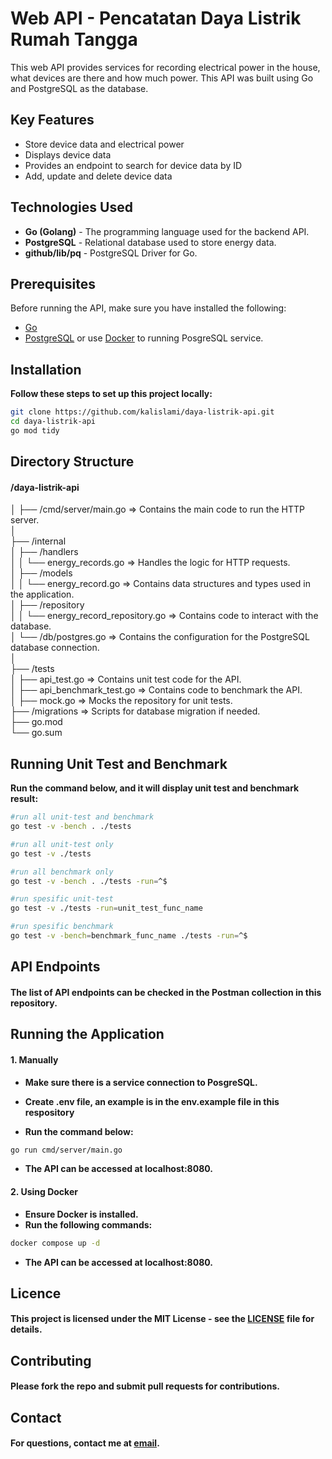 # Web API - Pencatatan Daya Listrik Rumah Tangga

This web API provides services for recording electrical power in the house, what devices are there and how much power. This API was built using Go and PostgreSQL as the database.

## Key Features
- Store device data and electrical power
- Displays device data
- Provides an endpoint to search for device data by ID
- Add, update and delete device data

## Technologies Used
- **Go (Golang)** - The programming language used for the backend API.
- **PostgreSQL** - Relational database used to store energy data.
- **github/lib/pq** - PostgreSQL Driver for Go. 

## Prerequisites
Before running the API, make sure you have installed the following:
- [Go](https://go.dev/doc/install)
- [PostgreSQL](https://www.postgresql.org/download/) or use [Docker](https://docs.docker.com/get-started/get-docker/) to running PosgreSQL service.

## Installation

**Follow these steps to set up this project locally:**

   ```bash
   git clone https://github.com/kalislami/daya-listrik-api.git
   cd daya-listrik-api
   go mod tidy
   ```

## Directory Structure
#### /daya-listrik-api
│
├── /cmd/server/main.go => Contains the main code to run the HTTP server.      
│    
├── /internal   
│   ├── /handlers   
│   │   └── energy_records.go => Handles the logic for HTTP requests.   
│   ├── /models   
│   │   └── energy_record.go => Contains data structures and types used in the application.   
│   ├── /repository   
│   │   └── energy_record_repository.go => Contains code to interact with the database.   
│   └── /db/postgres.go => Contains the configuration for the PostgreSQL database connection.      
│       
├── /tests   
│   ├── api_test.go => Contains unit test code for the API.   
│   ├── api_benchmark_test.go => Contains code to benchmark the API.   
│   ├── mock.go => Mocks the repository for unit tests.   
├── /migrations => Scripts for database migration if needed.   
├── go.mod   
└── go.sum   

## Running Unit Test and Benchmark
**Run the command below, and it will display unit test and benchmark result:**

   ```bash
   #run all unit-test and benchmark
   go test -v -bench . ./tests

   #run all unit-test only
   go test -v ./tests

   #run all benchmark only
   go test -v -bench . ./tests -run=^$

   #run spesific unit-test
   go test -v ./tests -run=unit_test_func_name

   #run spesific benchmark
   go test -v -bench=benchmark_func_name ./tests -run=^$
   ```

## API Endpoints
#### The list of API endpoints can be checked in the Postman collection in this repository.

## Running the Application

#### 1. Manually

- **Make sure there is a service connection to PosgreSQL.**
- **Create .env file, an example is in the env.example file in this respository**

- **Run the command below:**

```bash
go run cmd/server/main.go
   ```
- **The API can be accessed at localhost:8080.**

#### 2. Using Docker

- **Ensure Docker is installed.**
- **Run the following commands:**

```bash
docker compose up -d
   ```
- **The API can be accessed at localhost:8080.**

## Licence
#### This project is licensed under the MIT License - see the [LICENSE](LICENSE) file for details.

## Contributing
#### Please fork the repo and submit pull requests for contributions.

## Contact
#### For questions, contact me at [email](mailto:kamalgoritm@gmail.com).
